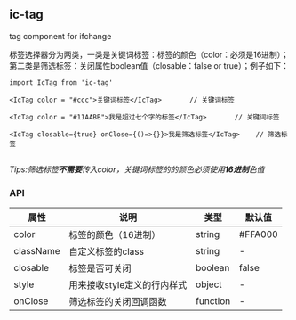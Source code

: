 ## ic-tag

tag component for ifchange


标签选择器分为两类，一类是关键词标签：标签的颜色（color：必须是16进制）；第二类是筛选标签：关闭属性boolean值（closable：false or true）；例子如下：

````
import IcTag from 'ic-tag'

<IcTag color = "#ccc">关键词标签</IcTag>       // 关键词标签

<IcTag color = "#11AABB">我是超过七个字的标签</IcTag>       // 关键词标签

<IcTag closable={true} onClose={()=>{}}>我是筛选标签</IcTag>    // 筛选标签


````

*Tips:筛选标签**不需要**传入color，关键词标签的的颜色必须使用**16进制**色值*

### API

属性|说明|类型|默认值
---|----|---|-----
color|标签的颜色（16进制） | string | #FFA000
className|自定义标签的class|string|-
closable|标签是否可关闭|boolean|false
style|用来接收style定义的行内样式|object|-
onClose|筛选标签的关闭回调函数|function|-
